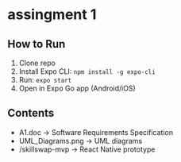 # assingment 1

## How to Run
1. Clone repo
2. Install Expo CLI: `npm install -g expo-cli`
3. Run: `expo start`
4. Open in Expo Go app (Android/iOS)

## Contents
- A1.doc → Software Requirements Specification
- UML_Diagrams.png → UML diagrams
- /skillswap-mvp → React Native prototype
